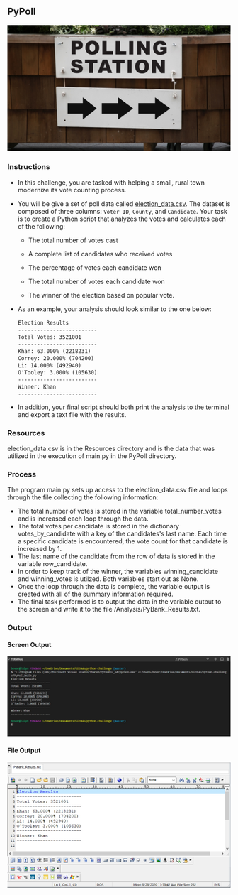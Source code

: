 ## PyPoll
![Vote Counting](/PyPoll/Images/Vote_counting.png)

### Instructions
* In this challenge, you are tasked with helping a small, rural town modernize its vote counting process.

* You will be give a set of poll data called [election_data.csv](PyPoll/Resources/election_data.csv). The dataset is composed of three columns: `Voter ID`, `County`, and `Candidate`. Your task is to create a Python script that analyzes the votes and calculates each of the following:

  * The total number of votes cast

  * A complete list of candidates who received votes

  * The percentage of votes each candidate won

  * The total number of votes each candidate won

  * The winner of the election based on popular vote.

* As an example, your analysis should look similar to the one below:

  ```text
  Election Results
  -------------------------
  Total Votes: 3521001
  -------------------------
  Khan: 63.000% (2218231)
  Correy: 20.000% (704200)
  Li: 14.000% (492940)
  O'Tooley: 3.000% (105630)
  -------------------------
  Winner: Khan
  -------------------------
  ```

* In addition, your final script should both print the analysis to the terminal and export a text file with the results.

### Resources
election_data.csv is in the Resources directory and is the data that was utilized in the execution of main.py in the PyPoll directory.

### Process
The program main.py sets up access to the election_data.csv file and loops through the file collecting the following information:
* The total number of votes is stored in the variable total_number_votes and is increased each loop through the data.
* The total votes per candidate is stored in the dictionary votes_by_candidate with a key of the candidates's last name.  Each time a specific candidate is encountered, the vote count for that candidate is increased by 1. 
* The last name of the candidate from the row of data is stored in the variable row_candidate.
* In order to keep track of the winner, the variables winning_candidate and winning_votes is utilzed.   Both variables start out as None.
* Once the loop through the data is complete, the variable output is created with all of the summary information required.
* The final task performed is to output the data in the variable output to the screen and write it to the file /Analysis/PyBank_Results.txt.

### Output

#### Screen Output
![Screen_Output](/PyPoll/Analysis/PyPoll_Results_Screen.jpg)

#### File Output
![File_Output](/PyPoll/Analysis/PyPoll_Results_File.jpg)